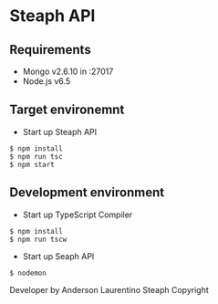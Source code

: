 ﻿# Steaph API

## Requirements

* Mongo v2.6.10 in :27017
* Node.js v6.5

## Target environemnt

* Start up Steaph API
```
$ npm install
$ npm run tsc
$ npm start
```

## Development environment

* Start up TypeScript Compiler
```
$ npm install
$ npm run tscw
```

* Start up Seaph API
```
$ nodemon
```

Developer by Anderson Laurentino
Steaph Copyright